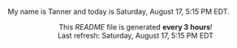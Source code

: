 My name is Tanner and today is Saturday, August 17, 5:15 PM EDT.

<p align="center">This <i>README</i> file is generated <b>every 3 hours</b>!</br>Last refresh: Saturday, August 17, 5:15 PM EDT<br /></p>
